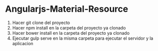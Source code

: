 # Angularjs-Material-Resource

1. Hacer git clone del proyecto 
2. Hacer npm install en la carpeta del proyecto ya clonado
3. Hacer bower install en la carpeta del proyecto ya clonado
4. Ejecutar gulp serve en la misma carpeta para ejecutar el servidor y la aplicacion
